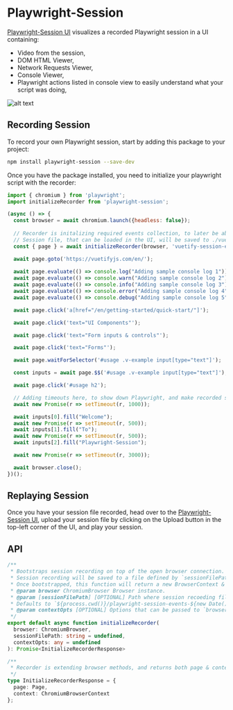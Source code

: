 # Playwright-Session

[Playwright-Session UI](https://playwright-session.hotdata.co/) visualizes a recorded Playwright session in a UI containing:

- Video from the session, 
- DOM HTML Viewer,
- Network Requests Viewer,
- Console Viewer,
- Playwright actions listed in console view to easily understand what your script was doing,

![alt text](https://playwright-session.hotdata.co/playwright-session-ui.gif)

## Recording Session

To record your own Playwright session, start by adding this package to your project:

```bash
npm install playwright-session --save-dev
```

Once you have the package installed, you need to initialize your playwright script with the recorder:

```javascript
import { chromium } from 'playwright';
import initializeRecorder from 'playwright-session';

(async () => {
  const browser = await chromium.launch({headless: false});
  
  // Recorder is initalizing required events collection, to later be able to replay a Playwright session in the UI.
  // Session file, that can be loaded in the UI, will be saved to ./vuetify-session-events.ldjson
  const { page } = await initializeRecorder(browser, 'vuetify-session-events');

  await page.goto('https://vuetifyjs.com/en/');
  
  await page.evaluate(() => console.log("Adding sample console log 1"));
  await page.evaluate(() => console.warn("Adding sample console log 2"));
  await page.evaluate(() => console.info("Adding sample console log 3"));
  await page.evaluate(() => console.error("Adding sample console log 4"));
  await page.evaluate(() => console.debug("Adding sample console log 5"));

  await page.click('a[href="/en/getting-started/quick-start/"]');

  await page.click('text="UI Components"');

  await page.click('text="Form inputs & controls"');

  await page.click('text="Forms"');

  await page.waitForSelector('#usage .v-example input[type="text"]');

  const inputs = await page.$$('#usage .v-example input[type="text"]');

  await page.click('#usage h2');

  // Adding timeouts here, to show down Playwright, and make recorded session a bit smoother.
  await new Promise(r => setTimeout(r, 1000));

  await inputs[0].fill("Welcome");
  await new Promise(r => setTimeout(r, 500));
  await inputs[1].fill("To");
  await new Promise(r => setTimeout(r, 500));
  await inputs[2].fill("Playwright-Session");

  await new Promise(r => setTimeout(r, 3000));

  await browser.close();
})();
```

## Replaying Session

Once you have your session file recorded, head over to the [Playwright-Session UI](https://playwright-session.hotdata.co/), upload your session file by clicking on the Upload button in the top-left corner of the UI, and play your session.

## API

```typescript
/**
 * Bootstraps session recording on top of the open browser connection.
 * Session recording will be saved to a file defined by `sessionFilePath` argument.
 * Once bootstrapped, this function will return a new BrowserContext & Page.
 * @param browser ChromiumBrowser Browser instance.
 * @param [sessionFilePath] [OPTIONAL] Path where session recoeding file should be saved.
 * Defaults to `${process.cwd()}/playwright-session-events-${new Date().toISOString()}.ldjson`.
 * @param contextOpts [OPTIONAL] Options that can be passed to `browser.newContext` call, used when creating new BrowserContext.
 */
export default async function initializeRecorder(
  browser: ChromiumBrowser,
  sessionFilePath: string = undefined,
  contextOpts: any = undefined
): Promise<InitializeRecorderResponse>

/**
 * Recorder is extending browser methods, and returns both page & context objects for further modifications.
 */
type InitializeRecorderResponse = {
  page: Page,
  context: ChromiumBrowserContext
};
```
